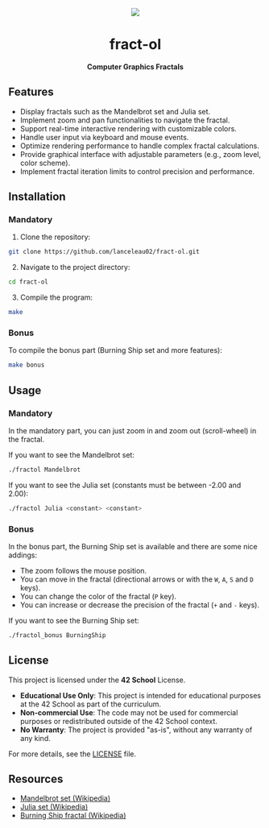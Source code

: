 <div align="center">

![](https://raw.githubusercontent.com/ayogun/42-project-badges/refs/heads/main/badges/fract-ole.png)

# **fract-ol**

**Computer Graphics Fractals**

</div>

## Features

- Display fractals such as the Mandelbrot set and Julia set.
- Implement zoom and pan functionalities to navigate the fractal.
- Support real-time interactive rendering with customizable colors.
- Handle user input via keyboard and mouse events.
- Optimize rendering performance to handle complex fractal calculations.
- Provide graphical interface with adjustable parameters (e.g., zoom level, color scheme).
- Implement fractal iteration limits to control precision and performance.

## Installation

### Mandatory

1. Clone the repository:

```bash
git clone https://github.com/lanceleau02/fract-ol.git
```

2. Navigate to the project directory:

```bash
cd fract-ol
```

3. Compile the program:

```bash
make
```

### Bonus

To compile the bonus part (Burning Ship set and more features):

```bash
make bonus
```

## Usage

### Mandatory

In the mandatory part, you can just zoom in and zoom out (scroll-wheel) in the fractal.

If you want to see the Mandelbrot set:

```bash
./fractol Mandelbrot
```

If you want to see the Julia set (constants must be between -2.00 and 2.00):

```bash
./fractol Julia <constant> <constant>
```

### Bonus

In the bonus part, the Burning Ship set is available and there are some nice addings:

- The zoom follows the mouse position.
- You can move in the fractal (directional arrows or with the `W`, `A`, `S` and `D` keys).
- You can change the color of the fractal (`P` key).
- You can increase or decrease the precision of the fractal (`+` and `-` keys).

If you want to see the Burning Ship set:

```bash
./fractol_bonus BurningShip
```

## License

This project is licensed under the **42 School** License.

- **Educational Use Only**: This project is intended for educational purposes at the 42 School as part of the curriculum.
- **Non-commercial Use**: The code may not be used for commercial purposes or redistributed outside of the 42 School context.
- **No Warranty**: The project is provided "as-is", without any warranty of any kind.

For more details, see the [LICENSE](https://github.com/lanceleau02/fract-ol/blob/main/LICENSE) file.

## Resources

- [Mandelbrot set (Wikipedia)](https://en.wikipedia.org/wiki/Mandelbrot_set)
- [Julia set (Wikipedia)](https://en.wikipedia.org/wiki/Julia_set)
- [Burning Ship fractal (Wikipedia)](https://en.wikipedia.org/wiki/Burning_Ship_fractal)
